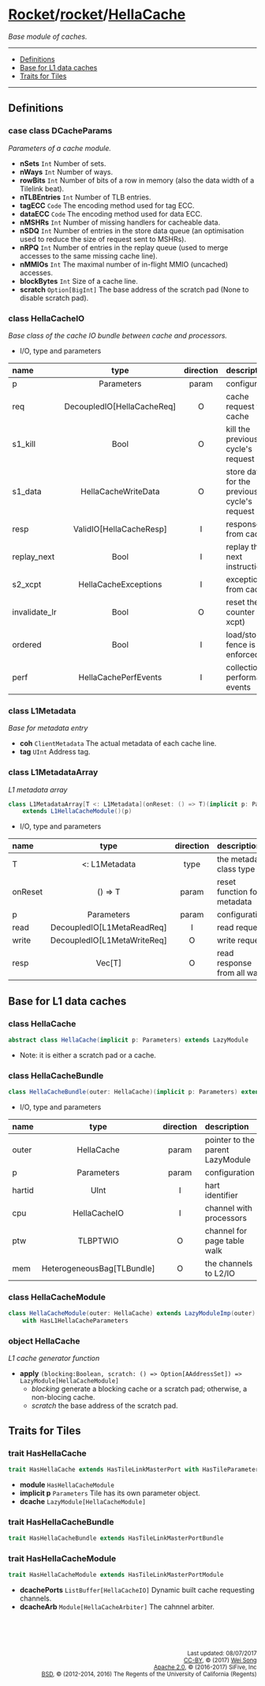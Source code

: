 [Rocket](../Readme.md)/[rocket](../rocket.md)/[HellaCache](https://github.com/freechipsproject/rocket-chip/blob/master/src/main/scala/rocket/HellaCache.scala)
========================
*Base module of caches.*

*****************

+ [Definitions](#definitions)
+ [Base for L1 data caches](#base-for-l1-data-caches)
+ [Traits for Tiles](#traits-for-tiles)

*****************
Definitions
-------------------------

### case class DCacheParams
*Parameters of a cache module.*

+ **nSets** `Int` Number of sets.
+ **nWays** `Int` Number of ways.
+ **rowBits** `Int` Number of bits of a row in memory (also the data width of a Tilelink beat).
+ **nTLBEntries** `Int` Number of TLB entries.
+ **tagECC** `Code` The encoding method used for tag ECC.
+ **dataECC** `Code` The encoding method used for data ECC.
+ **nMSHRs** `Int` Number of missing handlers for cacheable data.
+ **nSDQ** `Int` Number of entries in the store data queue (an optimisation used to reduce the size of request sent to MSHRs).
+ **nRPQ** `Int` Number of entries in the replay queue (used to merge accesses to the same missing cache line).
+ **nMMIOs** `Int` The maximal number of in-flight MMIO (uncached) accesses.
+ **blockBytes** `Int` Size of a cache line.
+ **scratch** `Option[BigInt]` The base address of the scratch pad (None to disable scratch pad).

### class HellaCacheIO
*Base class of the cache IO bundle between cache and processors.*

+ I/O, type and parameters

| name                   | type             | direction  | description                           |
| :---                   | :--:             | :--:       | :---                                  |
| p                      | Parameters       | param      | configuration                         |
| req                    | DecoupledIO[HellaCacheReq] | O | cache request to cache               |
| s1\_kill               | Bool             | O          | kill the previous cycle's request     |
| s1\_data               | HellaCacheWriteData | O       | store data for the previous cycle's request |
| resp                   | ValidIO[HellaCacheResp] | I   | response from cache                   |
| replay\_next           | Bool             | I          | replay the next instruction           |
| s2\_xcpt               | HellaCacheExceptions | I      | exceptions from cache                 |
| invalidate\_lr         | Bool             | O          | reset the lr counter (wb xcpt)        |
| ordered                | Bool             | I          | load/store fence is enforced          |
| perf                   | HellaCachePerfEvents | I      | collection performance events         |

### class L1Metadata
*Base for metadata entry*

+ **coh** `ClientMetadata` The actual metadata of each cache line.
+ **tag** `UInt` Address tag.

### class L1MetadataArray
*L1 metadata array*

~~~scala
class L1MetadataArray[T <: L1Metadata](onReset: () => T)(implicit p: Parameters)
    extends L1HellaCacheModule()(p)
~~~

+ I/O, type and parameters

| name                   | type             | direction  | description                           |
| :---                   | :--:             | :--:       | :---                                  |
| T                      | <: L1Metadata    | type       | the metadata class type               |
| onReset                | () => T          | param      | reset function for metadata           |
| p                      | Parameters       | param      | configuration                         |
| read                   | DecoupledIO[L1MetaReadReq] | I | read request                         |
| write                  | DecoupledIO[L1MetaWriteReq] | O | write request                       |
| resp                   | Vec[T]           | O          | read response from all ways           |


Base for L1 data caches
------------------------

### class HellaCache

~~~scala
abstract class HellaCache(implicit p: Parameters) extends LazyModule
~~~

+ Note: it is either a scratch pad or a cache.

### class HellaCacheBundle

~~~scala
class HellaCacheBundle(outer: HellaCache)(implicit p: Parameters) extends CoreBundle()(p)
~~~

+ I/O, type and parameters

| name                   | type             | direction  | description                           |
| :---                   | :--:             | :--:       | :---                                  |
| outer                  | HellaCache       | param      | pointer to the parent LazyModule      |
| p                      | Parameters       | param      | configuration                         |
| hartid                 | UInt             | I          | hart identifier                       |
| cpu                    | HellaCacheIO     | I          | channel with processors               |
| ptw                    | TLBPTWIO         | O          | channel for page table walk           |
| mem                    | HeterogeneousBag[TLBundle] | O | the channels to L2/IO                |

### class HellaCacheModule

~~~scala
class HellaCacheModule(outer: HellaCache) extends LazyModuleImp(outer)
    with HasL1HellaCacheParameters
~~~

### object HellaCache
*L1 cache generator function*

+ **apply** `(blocking:Boolean, scratch: () => Option[AAddressSet]) => LazyModule[HellaCacheModule]`
  + *blocking* generate a blocking cache or a scratch pad; otherwise, a non-blocing cache.
  + *scratch* the base address of the scratch pad.


Traits for Tiles
-----------------------------

### trait HasHellaCache

~~~scala
trait HasHellaCache extends HasTileLinkMasterPort with HasTileParameters
~~~

+ **module** `HasHellaCacheModule`
+ **implicit p** `Parameters` Tile has its own parameter object.
+ **dcache** `LazyModule[HellaCacheModule]`

### trait HasHellaCacheBundle

~~~scala
trait HasHellaCacheBundle extends HasTileLinkMasterPortBundle
~~~

### trait HasHellaCacheModule

~~~scala
trait HasHellaCacheModule extends HasTileLinkMasterPortModule
~~~

+ **dcachePorts** `ListBuffer[HellaCacheIO]` Dynamic built cache requesting channels.
+ **dcacheArb** `Module[HellaCacheArbiter]` The cahnnel arbiter.



<br><br><br><p align="right">
<sub>
Last updated: 08/07/2017<br>
[CC-BY](https://creativecommons.org/licenses/by/3.0/), &copy; (2017) [Wei Song](mailto:wsong83@gmail.com)<br>
[Apache 2.0](https://github.com/freechipsproject/rocket-chip/blob/master/LICENSE.SiFive), &copy; (2016-2017) SiFive, Inc<br>
[BSD](https://github.com/freechipsproject/rocket-chip/blob/master/LICENSE.Berkeley), &copy; (2012-2014, 2016) The Regents of the University of California (Regents)
</sub>
</p>
